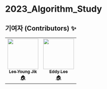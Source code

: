 # 2023_Algorithm_Study 

<h2>기여자 (Contributors) ✨</h2>
<table>
  <tr>
    <td align="center">
      <a href="https://github.com/lee-young-jik">
        <img src="https://avatars.githubusercontent.com/u/91588673?v=4"width="100px;" alt=""/>
        <br />
        <sub>
          <b>Lee Young Jik</b>
        </sub>
      </a>
      <br />
      <a href="https://github.com/eeeeeddy" title="Code">🏠</a>
    </td>
    <td align="center">
      <a href="https://github.com/SilverWithA">
        <img src="https://avatars.githubusercontent.com/u/71869717?v=4"width="100px;" alt=""/>
        <br />
        <sub>
          <b>Eddy Lee</b>
        </sub>
      </a>
      <br />
      <a href="https://github.com/l" title="Code">🏠</a>
    </td>
   
</table>
